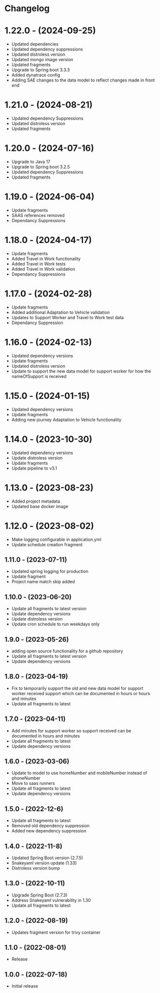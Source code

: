 # Changelog

# 1.22.0 - (2024-09-25)
* Updated dependencies
* Updated dependency suppressions
* Updated distroless version
* Updated mongo image version
* Updated fragments
* Upgrade to Spring boot 3.3.3
* Added dynatrace config
* Adding SAE changes to the data model to reflect changes made in front end

# 1.21.0 - (2024-08-21)
* Updated dependency Suppressions
* Updated distroless version
* Updated fragments

# 1.20.0 - (2024-07-16)
* Upgrade to Java 17
* Upgrade to Spring boot 3.2.5
* Updated dependency Suppressions
* Updated fragments

# 1.19.0 - (2024-06-04)
* Update fragments
* SAAS references removed
* Dependancy Suppressions

# 1.18.0 - (2024-04-17)
* Update fragments
* Added Travel in Work functionality
* Added Travel in Work tests
* Added Travel in Work validation
* Dependancy Suppressions

# 1.17.0 - (2024-02-28)
* Update fragments
* Added additional Adaptation to Vehicle validation
* Updates to Support Worker and Travel to Work test data
* Dependancy Suppression

# 1.16.0 - (2024-02-13)
* Updated dependency versions
* Update fragments
* Updated distroless version
* Update to support the new data model for support worker for how the nameOfSupport is received

# 1.15.0 - (2024-01-15)
* Updated dependency versions
* Update fragments
* Adding new journey Adaptation to Vehicle functionality

# 1.14.0 - (2023-10-30)
* Updated dependency versions
* Update distroless version
* Update fragments
* Update pipeline to v3.1

# 1.13.0 - (2023-08-23)
* Added project metadata
* Updated base docker image

# 1.12.0 - (2023-08-02)
* Make logging configurable in application.yml
* Update schedule creation fragment

## 1.11.0 - (2023-07-11)
* Updated spring logging for production
* Update fragment
* Project name match skip added

## 1.10.0 - (2023-06-20)
* Update all fragments to latest version
* Update dependency versions
* Update distroless version
* Update cron schedule to run weekdays only 

## 1.9.0 - (2023-05-26)
* adding open source functionality for a github repository
* Update all fragments to latest version
* Update dependency versions

## 1.8.0 - (2023-04-19)
* Fix to temporarily support the old and new data model for support worker received support which can be documented in hours or hours and minutes
* Update all fragments to latest

## 1.7.0 - (2023-04-11)
* Add minutes for support worker so support received can be documented in hours and minutes
* Update all fragments to latest
* Update dependency versions

## 1.6.0 - (2023-03-06)
* Update to model to use homeNumber and mobileNumber instead of phoneNumber
* Move to saas runners
* Update all fragments to latest
* Update dependency versions

## 1.5.0 - (2022-12-6)

* Update all fragments to latest
* Removed old dependency suppression
* Added new dependency suppression

## 1.4.0 - (2022-11-8)

* Updated Spring Boot version (2.7.5)
* Snakeyaml version update (1.33)
* Distroless version bump

## 1.3.0 - (2022-10-11)

* Upgrade Spring Boot (2.7.3)
* Address Snakeyaml vulnerability in 1.30
* Update all fragments to latest

## 1.2.0 - (2022-08-19)

* Updates fragment version for trivy container

## 1.1.0 - (2022-08-01)

* Release

## 1.0.0 - (2022-07-18)

* Initial release